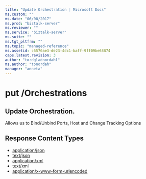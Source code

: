 ```yaml
---
title: "Update Orchestration | Microsoft Docs"
ms.custom: ""
ms.date: "06/08/2017"
ms.prod: "biztalk-server"
ms.reviewer: ""
ms.service: "biztalk-server"
ms.suite: ""
ms.tgt_pltfrm: ""
ms.topic: "managed-reference"
ms.assetid: c6570ae3-de23-4dc1-baff-9ff09be68874
caps.latest.revision: 3
author: "tordgladnordahl"
ms.author: "tonordah"
manager: "anneta"
---
```

# put /Orchestrations
## Update Orchestration. 
Allows us to Bind/Unbind Ports, Host and Change Tracking Options

Response Content Types
---

- [application/json](../feature-pack-1/update-orchestration-application-json.md)
- [text/json](../feature-pack-1/update-orchestration-text-json.md)
- [application/xml](../feature-pack-1/update-orchestration-application-xml.md)
- [text/xml](../feature-pack-1/update-orchestration-text-xml.md)
- [application/x-www-form-urlencoded](../feature-pack-1/update-orchestration-application-x-www-form-urlencoded.md)
